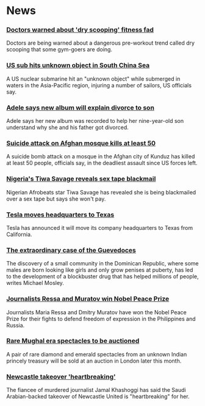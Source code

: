 # News
### [Doctors warned about 'dry scooping' fitness fad](https://www.bbc.com/news/health-58827342)
Doctors are being warned about a dangerous pre-workout trend called dry scooping that some gym-goers are doing. 
### [US sub hits unknown object in South China Sea](https://www.bbc.com/news/world-us-canada-58838332)
A US nuclear submarine hit an "unknown object" while submerged in waters in the Asia-Pacific region, injuring a number of sailors, US officials say.
### [Adele says new album will explain divorce to son](https://www.bbc.com/news/entertainment-arts-58842727)
Adele says her new album was recorded to help her nine-year-old son understand why she and his father got divorced.
### [Suicide attack on Afghan mosque kills at least 50](https://www.bbc.com/news/world-asia-58842793)
A suicide bomb attack on a mosque in the Afghan city of Kunduz has killed at least 50 people, officials say, in the deadliest assault since US forces left.
### [Nigeria's Tiwa Savage reveals sex tape blackmail](https://www.bbc.com/news/world-africa-58844381)
Nigerian Afrobeats star Tiwa Savage has revealed she is being blackmailed over a sex tape but says she won't pay.
### [Tesla moves headquarters to Texas](https://www.bbc.com/news/technology-58838874)
Tesla has announced it will move its company headquarters to Texas from California. 
### [The extraordinary case of the Guevedoces](https://www.bbc.com/news/magazine-34290981)
The discovery of a small community in the Dominican Republic, where some males are born looking like girls and only grow penises at puberty, has led to the development of a blockbuster drug that has helped millions of people, writes Michael Mosley.
### [Journalists Ressa and Muratov win Nobel Peace Prize](https://www.bbc.com/news/world-58841973)
Journalists Maria Ressa and Dmitry Muratov have won the Nobel Peace Prize for their fights to defend freedom of expression in the Philippines and Russia.
### [Rare Mughal era spectacles to be auctioned](https://www.bbc.com/news/world-asia-india-58825741)
A pair of rare diamond and emerald spectacles from an unknown Indian princely treasury will be sold at an auction in London later this month.
### [Newcastle takeover 'heartbreaking'](https://www.bbc.com/sport/football/58840250)
The fiancee of murdered journalist Jamal Khashoggi has said the Saudi Arabian-backed takeover of Newcastle United is "heartbreaking" for her. 
